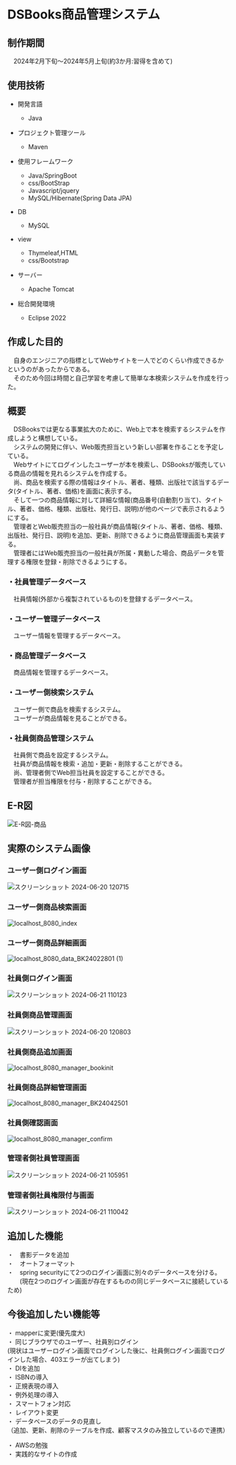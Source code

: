 # DSBooks商品管理システム

## 制作期間
　2024年2月下旬～2024年5月上旬(約3か月:習得を含めて)

## 使用技術

- 開発言語
  - Java

- プロジェクト管理ツール
  - Maven
  
- 使用フレームワーク
  - Java/SpringBoot
  - css/BootStrap
  - Javascript/jquery
  - MySQL/Hibernate(Spring Data JPA)
  
- DB
  - MySQL
  
- view
  - Thymeleaf,HTML
  - css/Bootstrap

- サーバー
  - Apache Tomcat

- 総合開発環境
  - Eclipse 2022

## 作成した目的
　自身のエンジニアの指標としてWebサイトを一人でどのくらい作成できるかというのがあったからである。  
　そのため今回は時間と自己学習を考慮して簡単な本検索システムを作成を行った。

## 概要
　DSBooksでは更なる事業拡大のために、Web上で本を検索するシステムを作成しようと構想している。  
　システムの開発に伴い、Web販売担当という新しい部署を作ることを予定している。  
　Webサイトにてログインしたユーザーが本を検索し、DSBooksが販売している商品の情報を見れるシステムを作成する。  
　尚、商品を検索する際の情報はタイトル、著者、種類、出版社で該当するデータ(タイトル、著者、価格)を画面に表示する。  
　そして一つの商品情報に対して詳細な情報(商品番号(自動割り当て)、タイトル、著者、価格、種類、出版社、発行日、説明)が他のページで表示されるようにする。  
　管理者とWeb販売担当の一般社員が商品情報(タイトル、著者、価格、種類、出版社、発行日、説明)を追加、更新、削除できるように商品管理画面も実装する。  
　管理者にはWeb販売担当の一般社員が所属・異動した場合、商品データを管理する権限を登録・削除できるようにする。  

### ・社員管理データベース
　社員情報(外部から複製されているもの)を登録するデータベース。

### ・ユーザー管理データベース
　ユーザー情報を管理するデータベース。

### ・商品管理データベース
　商品情報を管理するデータベース。

### ・ユーザー側検索システム
　ユーザー側で商品を検索するシステム。  
　ユーザーが商品情報を見ることができる。

### ・社員側商品管理システム
　社員側で商品を設定するシステム。  
　社員が商品情報を検索・追加・更新・削除することができる。  
　尚、管理者側でWeb担当社員を設定することができる。  
　管理者が担当権限を付与・削除することができる。  

## E-R図
![E-R図-商品](https://github.com/ysd1998/portfolio/assets/42951508/19c0a1ef-8cce-43c1-9755-3d2a25e13d54)

## 実際のシステム画像
### ユーザー側ログイン画面
![スクリーンショット 2024-06-20 120715](https://github.com/ysd1998/portfolio/assets/42951508/9a10e4fe-3d6e-4b2a-9864-9860d6e1efd0)
### ユーザー側商品検索画面
![localhost_8080_index](https://github.com/ysd1998/portfolio/assets/42951508/66a0d62e-6b40-4f64-a6f4-f7ed7fa98210)
### ユーザー側商品詳細画面
![localhost_8080_data_BK24022801 (1)](https://github.com/ysd1998/portfolio/assets/42951508/ddd5dd1e-75ea-4ee8-a45d-65d7c98c5cd5)
### 社員側ログイン画面
![スクリーンショット 2024-06-21 110123](https://github.com/ysd1998/portfolio/assets/42951508/4ac59500-2b34-413c-8853-6f07ae17e82f)
### 社員側商品管理画面
![スクリーンショット 2024-06-20 120803](https://github.com/ysd1998/portfolio/assets/42951508/fa5c9b47-8ae8-48e2-8001-0d0be24656fa)
### 社員側商品追加画面
![localhost_8080_manager_bookinit](https://github.com/ysd1998/portfolio/assets/42951508/109103e1-8c98-4c51-9462-f8fb2002f3c0)
### 社員側商品詳細管理画面
![localhost_8080_manager_BK24042501](https://github.com/ysd1998/portfolio/assets/42951508/44df64b4-1ee3-4257-af3d-6832a932c8de)
### 社員側確認画面
![localhost_8080_manager_confirm](https://github.com/ysd1998/portfolio/assets/42951508/532458f9-0230-4c3e-9e3d-a9e0efd7d9c0)
### 管理者側社員管理画面
![スクリーンショット 2024-06-21 105951](https://github.com/ysd1998/portfolio/assets/42951508/e5edf992-dc87-4504-9840-fe30d1c5bd42)
### 管理者側社員権限付与画面
![スクリーンショット 2024-06-21 110042](https://github.com/ysd1998/portfolio/assets/42951508/9a532a1b-121f-4632-9f6f-5a62a3413156)


## 追加した機能

・　書影データを追加    
・　オートフォーマット  
・　spring securityにて2つのログイン画面に別々のデータベースを分ける。  
　　(現在2つのログイン画面が存在するものの同じデータベースに接続しているため)  

## 今後追加したい機能等

・  mapperに変更(優先度大)  
・  同じブラウザでのユーザー、社員別ログイン  
  (現状はユーザーログイン画面でログインした後に、社員側ログイン画面でログインした場合、403エラーが出てしまう)  
・  DIを追加  
・  ISBNの導入  
・  正規表現の導入  
・  例外処理の導入  
・  スマートフォン対応  
・  レイアウト変更  
・  データベースのデータの見直し  
（追加、更新、削除のテーブルを作成、顧客マスタのみ独立しているので連携）  

・  AWSの勉強  
・  実践的なサイトの作成  
